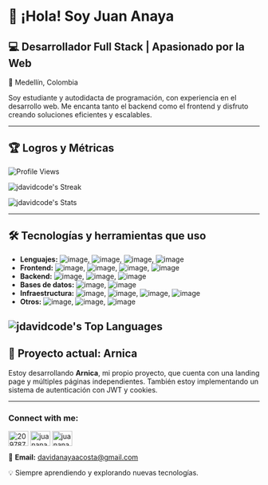 # 👋 ¡Hola! Soy Juan Anaya

## 💻 Desarrollador Full Stack | Apasionado por la Web
📍 Medellín, Colombia

Soy estudiante y autodidacta de programación, con experiencia en el desarrollo web. Me encanta tanto el backend como el frontend y disfruto creando soluciones eficientes y escalables.

---

## 🏆 Logros y Métricas

![Profile Views](https://komarev.com/ghpvc/?username=JDavidCode&label=Profile%20views&color=0e75b6&style=flat)

![jdavidcode's Streak](https://github-readme-streak-stats.herokuapp.com/?user=jdavidcode&theme=dracula&hide_border=true)

![jdavidcode's Stats](https://github-readme-stats.vercel.app/api?username=jdavidcode&theme=dracula&show_icons=true&hide_border=true&count_private=false)

---

## 🛠️ Tecnologías y herramientas que uso

- **Lenguajes:** ![image](https://img.shields.io/badge/JavaScript-323330?style=for-the-badge&logo=javascript&logoColor=F7DF1E), ![image](https://img.shields.io/badge/TypeScript-007ACC?style=for-the-badge&logo=typescript&logoColor=white), ![image](https://img.shields.io/badge/Python-FFD43B?style=for-the-badge&logo=python&logoColor=blue), ![image](https://img.shields.io/badge/Kotlin-B125EA?style=for-the-badge&logo=kotlin&logoColor=white)  
- **Frontend:** ![image](https://img.shields.io/badge/HTML5-E34F26?style=for-the-badge&logo=html5&logoColor=white), ![image](https://img.shields.io/badge/CSS3-1572B6?style=for-the-badge&logo=css3&logoColor=white), ![image](https://img.shields.io/badge/Tailwind_CSS-38B2AC?style=for-the-badge&logo=tailwind-css&logoColor=white), ![image](https://img.shields.io/badge/React-20232A?style=for-the-badge&logo=react&logoColor=61DAFB)  
- **Backend:** ![image](https://img.shields.io/badge/Node%20js-339933?style=for-the-badge&logo=nodedotjs&logoColor=white), ![image](https://img.shields.io/badge/nestjs-E0234E?style=for-the-badge&logo=nestjs&logoColor=white), ![image](https://img.shields.io/badge/Express%20js-000000?style=for-the-badge&logo=express&logoColor=white)
- **Bases de datos:** ![image](https://img.shields.io/badge/PostgreSQL-green?style=for-the-badge
), ![image](https://img.shields.io/badge/MySQL-005C84?style=for-the-badge&logo=mysql&logoColor=white)  
- **Infraestructura:** ![image](https://img.shields.io/badge/Docker-2CA5E0?style=for-the-badge&logo=docker&logoColor=white), ![image](https://img.shields.io/badge/kubernetes-326ce5.svg?&style=for-the-badge&logo=kubernetes&logoColor=white), ![image](https://img.shields.io/badge/Amazon_AWS-FF9900?style=for-the-badge&logo=amazonaws&logoColor=white), ![image](https://img.shields.io/badge/Nginx-009639?style=for-the-badge&logo=nginx&logoColor=white)  
- **Otros:** ![image](https://img.shields.io/badge/GIT-E44C30?style=for-the-badge&logo=git&logoColor=white), ![image](https://img.shields.io/badge/Apache_Kafka-231F20?style=for-the-badge&logo=apache-kafka&logoColor=white), ![image](https://img.shields.io/badge/conda-342B029.svg?&style=for-the-badge&logo=anaconda&logoColor=white)

![jdavidcode's Top Languages](https://github-readme-stats.vercel.app/api/top-langs/?username=jdavidcode&theme=dracula&show_icons=true&hide_border=true&layout=compact)
---

## 🚀 Proyecto actual: **Arnica**
Estoy desarrollando **Arnica**, mi propio proyecto, que cuenta con una landing page y múltiples páginas independientes. También estoy implementando un sistema de autenticación con JWT y cookies.

---

<h3 align="left">Connect with me:</h3>
<p align="left">
<a href="https://stackoverflow.com/users/20978738" target="blank"><img align="center" src="https://raw.githubusercontent.com/rahuldkjain/github-profile-readme-generator/master/src/images/icons/Social/stack-overflow.svg" alt="20978738" height="30" width="40" /></a>
<a href="https://instagram.com/juananaaya" target="blank"><img align="center" src="https://raw.githubusercontent.com/rahuldkjain/github-profile-readme-generator/master/src/images/icons/Social/instagram.svg" alt="juananaaya" height="30" width="40" /></a>
<a href="https://www.youtube.com/c/juananaaya" target="blank"><img align="center" src="https://raw.githubusercontent.com/rahuldkjain/github-profile-readme-generator/master/src/images/icons/Social/youtube.svg" alt="juananaaya" height="30" width="40" /></a>
</p>

📧 **Email:** davidanayaacosta@gmail.com

💡 Siempre aprendiendo y explorando nuevas tecnologías.
